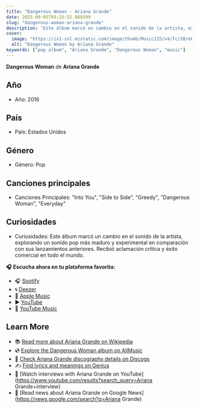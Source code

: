 ```yaml
---
title: "Dangerous Woman - Ariana Grande"
date: 2025-09-05T03:25:52.889399
slug: "dangerous-woman-ariana-grande"
description: "Este álbum marcó un cambio en el sonido de la artista, explorando un sonido pop más maduro y experimental en comparación con sus lanzamientos anteriores."
cover:
  image: "https://is1-ssl.mzstatic.com/image/thumb/Music115/v4/fc/38/e6/fc38e60e-02f5-882d-689b-f8f40f842a3e/16UMGIM12432.rgb.jpg/500x500bb.jpg"
  alt: "Dangerous Woman by Ariana Grande"
keywords: ["pop album", "Ariana Grande", "Dangerous Woman", "music"]
---
```


**Dangerous Woman** de **Ariana Grande**
## Año
- Año: 2016
## País
- País: Estados Unidos
## Género
- Género: Pop
## Canciones principales
- Canciones Principales: "Into You", "Side to Side", "Greedy", "Dangerous Woman", "Everyday"
## Curiosidades
- Curiosidades: Este álbum marcó un cambio en el sonido de la artista, explorando un sonido pop más maduro y experimental en comparación con sus lanzamientos anteriores. Recibió aclamación crítica y éxito comercial en todo el mundo.



**🎧 Escucha ahora en tu plataforma favorita:**

- 🎧 [Spotify](https://open.spotify.com/search/Dangerous%20Woman%20Ariana%20Grande)
- 🌀 [Deezer](https://www.deezer.com/search/Dangerous%20Woman%20Ariana%20Grande)
- 🍎 [Apple Music](https://music.apple.com/search?term=Dangerous%20Woman%20Ariana%20Grande)
- ▶️ [YouTube](https://www.youtube.com/results?search_query=Dangerous%20Woman%20Ariana%20Grande)
- 🎵 [YouTube Music](https://music.youtube.com/search?q=Dangerous%20Woman%20Ariana%20Grande)

## Learn More

- 📚 [Read more about Ariana Grande on Wikipedia](https://en.wikipedia.org/wiki/Ariana+Grande)
- 💿 [Explore the Dangerous Woman album on AllMusic](https://www.allmusic.com/search/albums/Dangerous+Woman)
- 📀 [Check Ariana Grande discography details on Discogs](https://www.discogs.com/search/?q=Dangerous+Woman+Ariana+Grande&type=all)
- ✍️ [Find lyrics and meanings on Genius](https://genius.com/search?q=Dangerous+Woman%20Ariana+Grande)
- 🎤 [Watch interviews with Ariana Grande on YouTube](https://www.youtube.com/results?search_query=Ariana Grande+interview)
- 📰 [Read news about Ariana Grande on Google News](https://news.google.com/search?q=Ariana Grande)